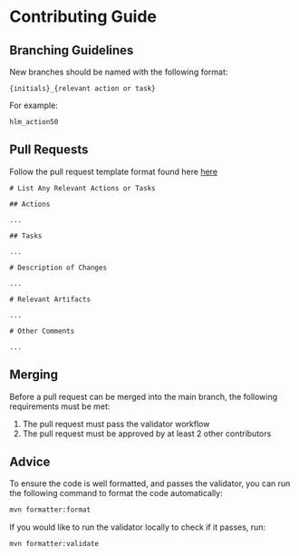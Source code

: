 # Contributing Guide

## Branching Guidelines

New branches should be named with the following format:

```
{initials}_{relevant action or task}
```

For example:

```
hlm_action50
```

## Pull Requests

Follow the pull request template format found here [here](.github\PULL_REQUEST_TEMPLATE.md)

```
# List Any Relevant Actions or Tasks

## Actions

...

## Tasks

...

# Description of Changes

...

# Relevant Artifacts

...

# Other Comments

...

```

## Merging

Before a pull request can be merged into the main branch, the following requirements must be met:

1. The pull request must pass the validator workflow
2. The pull request must be approved by at least 2 other contributors

## Advice

To ensure the code is well formatted, and passes the validator, you can run the following command to format the code automatically:

```sh
mvn formatter:format
```

If you would like to run the validator locally to check if it passes, run:

```sh
mvn formatter:validate
```
